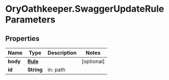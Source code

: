 # OryOathkeeper.SwaggerUpdateRuleParameters

## Properties
Name | Type | Description | Notes
------------ | ------------- | ------------- | -------------
**body** | [**Rule**](Rule.md) |  | [optional] 
**id** | **String** | in: path | 


